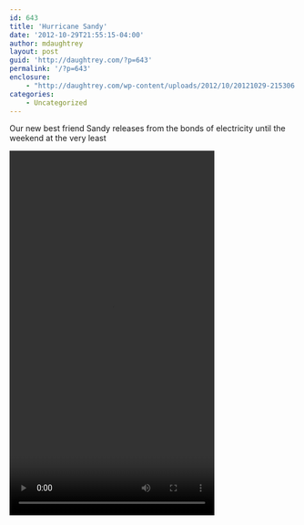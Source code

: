 ```yaml
---
id: 643
title: 'Hurricane Sandy'
date: '2012-10-29T21:55:15-04:00'
author: mdaughtrey
layout: post
guid: 'http://daughtrey.com/?p=643'
permalink: '/?p=643'
enclosure:
    - "http://daughtrey.com/wp-content/uploads/2012/10/20121029-215306.mov\n1609396\nvideo/quicktime\n"
categories:
    - Uncategorized
---
```


Our new best friend Sandy releases from the bonds of electricity until the weekend at the very least

<video controls="controls" height="640" src="http://daughtrey.com/wp-content/uploads/2012/10/20121029-215306.mov" width="360">Your browser does not support the video tag</video>